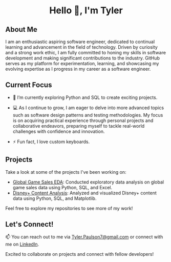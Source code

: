 <h1 align="center">Hello 👋, I'm Tyler</h1>


## About Me

I am an enthusiastic aspiring software engineer, dedicated to continual learning and advancement in the field of technology. Driven by curiosity and a strong work ethic, I am fully committed to honing my skills in software development and making significant contributions to the industry. GitHub serves as my platform for experimentation, learning, and showcasing my evolving expertise as I progress in my career as a software engineer.

## Current Focus
- 🌱 I’m currently exploring Python and SQL to create exciting projects.

- 💻 As I continue to grow, I am eager to delve into more advanced topics such as software design patterns and testing methodologies. My focus is on acquiring practical experience through personal projects and collaborative endeavors, preparing myself to tackle real-world challenges with confidence and innovation.

- ⚡ Fun fact, I love custom keyboards.


## Projects

Take a look at some of the projects I've been working on:

- [Global Game Sales EDA](https://github.com/Tpaulson7/Portfolio_Projects/blob/main/Game%20Sales/Game_sales_EDA.ipynb): Conducted exploratory data analysis on global game sales data using Python, SQL, and Excel.
- [Disney+ Content Analysis](https://github.com/Tpaulson7/Portfolio_Projects/blob/main/Disney%2B/disney_plus_eda.ipynb): Analyzed and visualized Disney+ content data using Python, SQL, and Matplotlib.

Feel free to explore my repositories to see more of my work!


## Let's Connect!

📫 You can reach out to me via [Tyler.Paulson7@gmail.com](mailto:Tyler.Paulson7@gmail.com) or connect with me on [LinkedIn](https://www.linkedin.com/in/tpaulson7/).

Excited to collaborate on projects and connect with fellow developers! 

